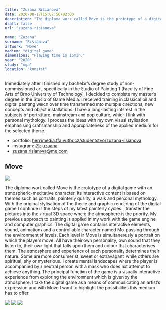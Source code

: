 ```yaml
---
title: "Zuzana Rišiánová"
date: 2020-08-17T15:02:56+02:00
description: "The diploma work called Move is the prototype of a digital game with an atmospheric-meditative character. Its interactive content is based on themes such as portraits, painterly quality, a walk and personal mythology."
draft: false
url: "zuzana-risianova"

name: "Zuzana"
surname: "Rišiánová"
artwork: "Move"
medium: "digital game"
dimensions: "Playing time is 15min."
year: "2020"
study: "mga"
location: "kunstat"
---
```


Immediately after I finished my bachelor’s degree study of non-commissioned art, specifically in the Studio of Painting 1 (Faculty of Fine Arts of Brno University of Technology), I decided to complete my master’s degree in the Studio of Game Media. I received training in classical oil and digital painting which over time transformed into multiple directions, new concepts and object installations. I have a long-lasting interest in the subjects of portraiture, mainstream and pop culture, which I link with personal mythology. I process the ideas with my own visual stylisation emphasising craftsmanship and appropriateness of the applied medium for the selected theme.

* portfolio: [hernimedia.ffa.vutbr.cz/studentstvo/zuzana-risianova](http://hernimedia.ffa.vutbr.cz/studentstvo/zuzana-risianova/)
* instagram: [@sjuzaana](https://www.instagram.com/sjuzaana/)
* zuzana.risianova@me.com


## Move

![](/2020/risianova/1.jpg)

The diploma work called Move is the prototype of a digital game with an atmospheric-meditative character. Its interactive content is based on themes such as portraits, painterly quality, a walk and personal mythology. With the original stylisation of the theme and graphic rendering of the digital game I continue in the steps of my latest painterly cycles. I transfer the pictures into the virtual 3D space where the atmosphere is the priority. My previous approach to painting is applied in my work with the game engine and computer graphics. The digital game contains interactive elements, sound, animations and a controllable character named Mo, passing through the environment of levels. Each level in Move is simultaneously a portrait on which the players move. All have their own personality, own sound that they listen to, their own light that falls upon them and colour that characterises them. The atmosphere and experience of each personality determines their nature. Some are more consumerist, sweet or extravagant, while others are spiritual, shy or mysterious. I create mental landscapes where the player is accompanied by a neutral person with a mask who does not attempt to achieve anything. The principal function of the game is a visually interactive experience from exploring the environment which is given by the atmosphere. I take the digital game as a means of communicating an artist’s expression and with Move I want to highlight the possibilities this medium has to offer.

![](/2020/risianova/2.jpg)
![](/2020/risianova/3.jpg)
![](/2020/risianova/4.jpg)
